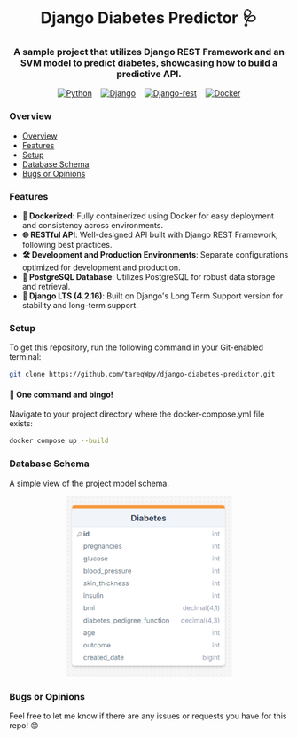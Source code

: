 <link rel="stylesheet" href="https://cdn.jsdelivr.net/gh/devicons/devicon@latest/devicon.min.css">
<h1 align="center">Django Diabetes Predictor 🩺</h1>
<h3 align="center">A sample project that utilizes Django REST Framework and an SVM model to predict diabetes, showcasing how to build a predictive API.</h3>

<p align="center" style="display:flex; gap:16px; justify-content:center; align-items:center">
<a href="https://www.python.org/" target="_blank"><img src="https://cdn.jsdelivr.net/gh/devicons/devicon@latest/icons/python/python-original-wordmark.svg" alt="Python" width="80px" height="80px"/></a>
<a href="https://www.djangoproject.com/" target="_blank"><img src="https://cdn.jsdelivr.net/gh/devicons/devicon@latest/icons/django/django-plain-wordmark.svg" alt="Django" width="80px" height="80px"/></a>
<a href="https://www.django-rest-framework.org/" target="_blank"><img src="https://cdn.jsdelivr.net/gh/devicons/devicon@latest/icons/djangorest/djangorest-original.svg" alt="Django-rest" width="100px" height="100px"/></a>
<a href="https://www.docker.com/" target="_blank">
<img src="https://cdn.jsdelivr.net/gh/devicons/devicon@latest/icons/docker/docker-original-wordmark.svg" alt="Docker" width="80px" height="80px"/></a>
</p>

### Overview

-   [Overview](#overview)
-   [Features](#features)
-   [Setup](#setup)
-   [Database Schema](#database-schema)
-   [Bugs or Opinions](#bugs-or-opinions)

### Features

-   **🐳 Dockerized**: Fully containerized using Docker for easy deployment and consistency across environments.
-   **🌐 RESTful API**: Well-designed API built with Django REST Framework, following best practices.
-   **🛠️ Development and Production Environments**: Separate configurations optimized for development and production.
-   **🐘 PostgreSQL Database**: Utilizes PostgreSQL for robust data storage and retrieval.
-   **🚀 Django LTS (4.2.16)**: Built on Django's Long Term Support version for stability and long-term support.

### Setup

To get this repository, run the following command in your Git-enabled terminal:

```bash
git clone https://github.com/tareqWpy/django-diabetes-predictor.git
```

#### 🐳 One command and bingo!

Navigate to your project directory where the docker-compose.yml file exists:

```bash
docker compose up --build
```

### Database Schema

A simple view of the project model schema.

<p align="center">
<img src="./previews/models-schema.png" alt="database schema" width="300"/>
</p>

### Bugs or Opinions

Feel free to let me know if there are any issues or requests you have for this repo! 😊
